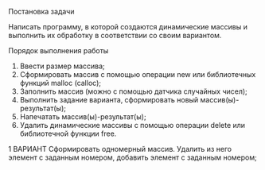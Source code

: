 Постановка задачи

Написать программу, в которой создаются динамические
массивы и выполнить их обработку в соответствии со своим
вариантом.

Порядок выполнения работы
1. Ввести размер массива;
2. Сформировать массив с помощью операции new или библиотечных функций malloc (calloc);
3. Заполнить массив (можно с помощью датчика случайных чисел);
4. Выполнить задание варианта, сформировать новый массив(ы)-результат(ы);
5. Напечатать массив(ы)-результат(ы);
6. Удалить динамические массивы с помощью операции delete или библиотечной функции free.

1 ВАРИАНТ
Сформировать одномерный массив. Удалить из него элемент
с заданным номером, добавить элемент с заданным
номером;
